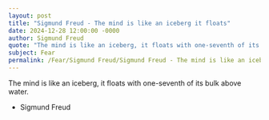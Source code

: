 ```yaml
---
layout: post
title: "Sigmund Freud - The mind is like an iceberg it floats"
date: 2024-12-28 12:00:00 -0000
author: Sigmund Freud
quote: "The mind is like an iceberg, it floats with one-seventh of its bulk above water."
subject: Fear
permalink: /Fear/Sigmund Freud/Sigmund Freud - The mind is like an iceberg it floats
---
```


The mind is like an iceberg, it floats with one-seventh of its bulk above water.

- Sigmund Freud
